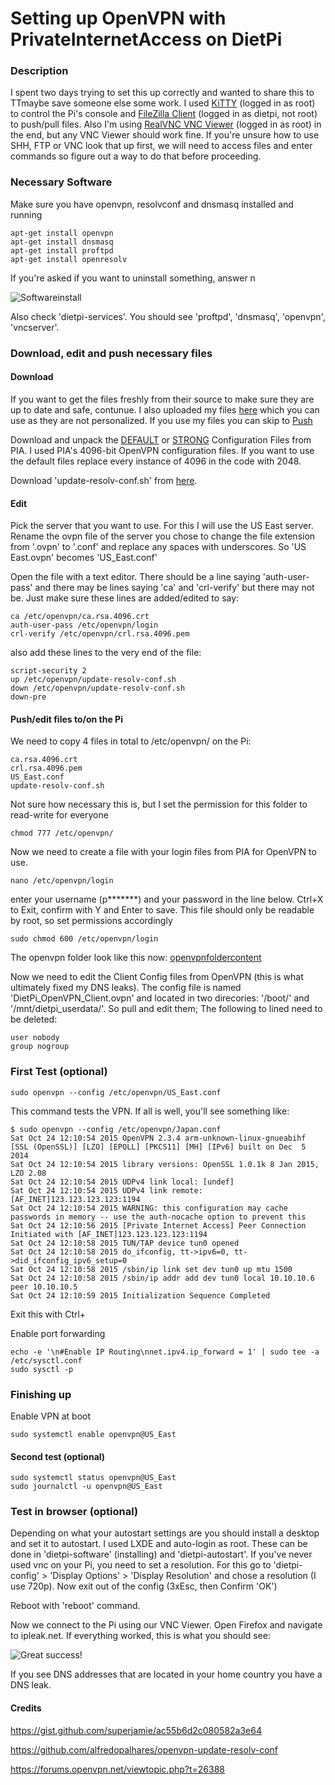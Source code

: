 # Setting up OpenVPN with PrivateInternetAccess on DietPi
### Description
I spent two days trying to set this up correctly and wanted to share this to TTmaybe save someone else some work.
I used [KiTTY](https://dietpi.com/downloads/binaries/all/Kitty_Portable_DietPi.7z) (logged in as root) to control the Pi's console and [FileZilla Client](https://filezilla-project.org/) (logged in as dietpi, not root) to push/pull files. Also I'm using [RealVNC VNC Viewer](https://www.realvnc.com/de/connect/download/viewer/) (logged in as root) in the end, but any VNC Viewer should work fine. If you're unsure how to use SHH, FTP or VNC look that up first, we will need to access files and enter commands so figure out a way to do that before proceeding.

### Necessary Software
Make sure you have openvpn, resolvconf and dnsmasq installed and running
```
apt-get install openvpn
apt-get install dnsmasq
apt-get install proftpd
apt-get install openresolv
```
If you're asked if you want to uninstall something, answer n 

![Softwareinstall](https://i.imgur.com/s4NZBIw.png)

Also check 'dietpi-services'. You should see 'proftpd', 'dnsmasq', 'openvpn', 'vncserver'.

### Download, edit and push necessary files
#### Download
If you want to get the files freshly from their source to make sure they are up to date and safe, contunue. I also uploaded my files [here](/Files) which you can use as they are not personalized. If you use my files you can skip to [Push](#push)

Download and unpack the [DEFAULT](https://www.privateinternetaccess.com/openvpn/openvpn.zip) or [STRONG](https://www.privateinternetaccess.com/openvpn/openvpn-strong.zip) Configuration Files from PIA. I used PIA's 4096-bit OpenVPN configuration files. If you want to use the default files replace every instance of 4096 in the code with 2048. 

Download 'update-resolv-conf.sh' from [here](https://github.com/alfredopalhares/openvpn-update-resolv-conf).


#### Edit
Pick the server that you want to use. For this I will use the US East server. Rename the ovpn file of the server you chose to change the file extension from '.ovpn' to '.conf' and replace any spaces with underscores. So 'US East.ovpn' becomes 'US_East.conf'

Open the file with a text editor. There should be a line saying 'auth-user-pass' and there may be lines saying 'ca' and 'crl-verify' but there may not be. Just make sure these lines are added/edited to say:
```
ca /etc/openvpn/ca.rsa.4096.crt
auth-user-pass /etc/openvpn/login
crl-verify /etc/openvpn/crl.rsa.4096.pem
```
also add these lines to the very end of the file:
```
script-security 2
up /etc/openvpn/update-resolv-conf.sh
down /etc/openvpn/update-resolv-conf.sh
down-pre
```
#### Push/edit files to/on the Pi
We need to copy 4 files in total to /etc/openvpn/ on the Pi:
```
ca.rsa.4096.crt
crl.rsa.4096.pem 
US_East.conf
update-resolv-conf.sh
```
Not sure how necessary this is, but I set the permission for this folder to read-write for everyone
```
chmod 777 /etc/openvpn/
```
Now we need to create a file with your login files from PIA for OpenVPN to use.
```
nano /etc/openvpn/login
```
enter your username (p*******) and your password in the line below. Ctrl+X to Exit, confirm with Y and Enter to save. This file should only be readable by root, so set permissions accordingly
```
sudo chmod 600 /etc/openvpn/login
```
The openvpn folder look like this now:
[openvpnfoldercontent](https://i.imgur.com/lr3hK75.png)

Now we need to edit the Client Config files from OpenVPN (this is what ultimately fixed my DNS leaks). The config file is named 'DietPi_OpenVPN_Client.ovpn' and located in two direcories: '/boot/' and '/mnt/dietpi_userdata/'. So pull and edit them; The following to lined need to be deleted:
```
user nobody
group nogroup
```
### First Test (optional)
```
sudo openvpn --config /etc/openvpn/US_East.conf
```
This command tests the VPN. If all is well, you'll see something like:
```
$ sudo openvpn --config /etc/openvpn/Japan.conf 
Sat Oct 24 12:10:54 2015 OpenVPN 2.3.4 arm-unknown-linux-gnueabihf [SSL (OpenSSL)] [LZO] [EPOLL] [PKCS11] [MH] [IPv6] built on Dec  5 2014
Sat Oct 24 12:10:54 2015 library versions: OpenSSL 1.0.1k 8 Jan 2015, LZO 2.08
Sat Oct 24 12:10:54 2015 UDPv4 link local: [undef]
Sat Oct 24 12:10:54 2015 UDPv4 link remote: [AF_INET]123.123.123.123:1194
Sat Oct 24 12:10:54 2015 WARNING: this configuration may cache passwords in memory -- use the auth-nocache option to prevent this
Sat Oct 24 12:10:56 2015 [Private Internet Access] Peer Connection Initiated with [AF_INET]123.123.123.123:1194
Sat Oct 24 12:10:58 2015 TUN/TAP device tun0 opened
Sat Oct 24 12:10:58 2015 do_ifconfig, tt->ipv6=0, tt->did_ifconfig_ipv6_setup=0
Sat Oct 24 12:10:58 2015 /sbin/ip link set dev tun0 up mtu 1500
Sat Oct 24 12:10:58 2015 /sbin/ip addr add dev tun0 local 10.10.10.6 peer 10.10.10.5
Sat Oct 24 12:10:59 2015 Initialization Sequence Completed
```
Exit this with Ctrl+

Enable port forwarding
```
echo -e '\n#Enable IP Routing\nnet.ipv4.ip_forward = 1' | sudo tee -a /etc/sysctl.conf
sudo sysctl -p
```

### Finishing up
Enable VPN at boot
```
sudo systemctl enable openvpn@US_East
```
#### Second test (optional)
```
sudo systemctl status openvpn@US_East
sudo journalctl -u openvpn@US_East
```
### Test in browser (optional)
Depending on what your autostart settings are you should install a desktop and set it to autostart. I used LXDE and auto-login as root. These can be done in 'dietpi-software' (installing) and 'dietpi-autostart'. If you've never used vnc on your Pi, you need to set a resolution. For this go to 'dietpi-config' > 'Display Options' > 'Display Resolution' and chose a resolution (I use 720p). Now exit out of the config (3xEsc, then Confirm 'OK')

Reboot with 'reboot' command.

Now we connect to the Pi using our VNC Viewer. Open Firefox and navigate to ipleak.net. If everything worked, this is what you should see:

![Great success!](https://i.imgur.com/F6WtmdD.png)

If you see DNS addresses that are located in your home country you have a DNS leak.





#### Credits
https://gist.github.com/superjamie/ac55b6d2c080582a3e64

https://github.com/alfredopalhares/openvpn-update-resolv-conf

https://forums.openvpn.net/viewtopic.php?t=26388

